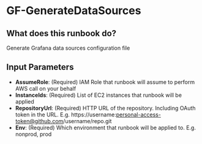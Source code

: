 # GF-GenerateDataSources

## What does this runbook do?

Generate Grafana data sources configuration file

## Input Parameters

- **AssumeRole**: (Required) IAM Role that runbook will assume to perform AWS call on your behalf
- **InstanceIds**: (Required) List of EC2 instances that runbook will be applied
- **RepositoryUrl**: (Required) HTTP URL of the repository. Including OAuth token in the URL. E.g. https://username:personal-access-token@github.com/username/repo.git
- **Env**: (Required) Which environment that runbook will be applied to. E.g. nonprod, prod

